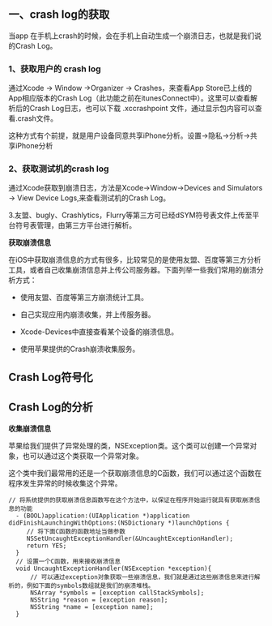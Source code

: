 ## 一、crash log的获取

当app 在手机上crash的时候，会在手机上自动生成一个崩溃日志，也就是我们说的Crash Log。

### 1、获取用户的 crash log

通过Xcode -&gt; Window -&gt;Organizer -&gt; Crashes，来查看App Store已上线的App相应版本的Crash Log（此功能之前在itunesConnect中）。这里可以查看解析后的Crash Log日志，也可以下载 .xccrashpoint 文件，通过显示包内容可以查看.crash文件。

这种方式有个前提，就是用户设备同意共享iPhone分析。设置-&gt;隐私-&gt;分析-&gt;共享iPhone分析

### 2、获取测试机的crash log

通过Xcode获取到崩溃日志，方法是Xcode-&gt;Window-&gt;Devices and Simulators -&gt; View Device Logs,来查看测试机的Crash Log。

3.友盟、bugly、Crashlytics，Flurry等第三方可已经dSYM符号表文件上传至平台符号表管理，由第三方平台进行解析。

**获取崩溃信息**

在iOS中获取崩溃信息的方式有很多，比较常见的是使用友盟、百度等第三方分析工具，或者自己收集崩溃信息并上传公司服务器。下面列举一些我们常用的崩溃分析方式：

* 使用友盟、百度等第三方崩溃统计工具。

* 自己实现应用内崩溃收集，并上传服务器。

* Xcode-Devices中直接查看某个设备的崩溃信息。

* 使用苹果提供的Crash崩溃收集服务。

## Crash Log符号化

## Crash Log的分析

**收集崩溃信息**

苹果给我们提供了异常处理的类，NSException类。这个类可以创建一个异常对象，也可以通过这个类获取一个异常对象。

这个类中我们最常用的还是一个获取崩溃信息的C函数，我们可以通过这个函数在程序发生异常的时候收集这个异常。

```
// 将系统提供的获取崩溃信息函数写在这个方法中，以保证在程序开始运行就具有获取崩溃信息的功能
  - (BOOL)application:(UIApplication *)application didFinishLaunchingWithOptions:(NSDictionary *)launchOptions {
     // 将下面C函数的函数地址当做参数
     NSSetUncaughtExceptionHandler(&UncaughtExceptionHandler);
     return YES;
  }
  // 设置一个C函数，用来接收崩溃信息
  void UncaughtExceptionHandler(NSException *exception){
      // 可以通过exception对象获取一些崩溃信息，我们就是通过这些崩溃信息来进行解析的，例如下面的symbols数组就是我们的崩溃堆栈。
      NSArray *symbols = [exception callStackSymbols];
      NSString *reason = [exception reason];
      NSString *name = [exception name];
  }
```

## 




